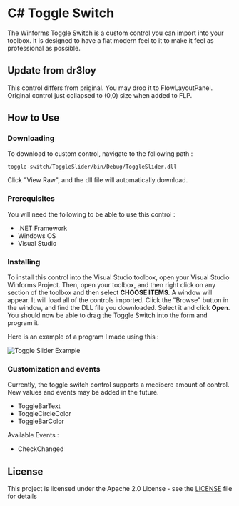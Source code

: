 # C# Toggle Switch

The Winforms Toggle Switch is a custom control you can import into your toolbox. It is designed to have a flat modern feel to it to make it feel as professional as possible.

## Update from dr3loy
This control differs from priginal. You may drop it to FlowLayoutPanel. Original control just collapsed to (0,0) size when added to FLP.

## How to Use

### Downloading
To download to custom control, navigate to the following path :
```
toggle-switch/ToggleSlider/bin/Debug/ToggleSlider.dll
```
Click "View Raw", and the dll file will automatically download.


### Prerequisites

You will need the following to be able to use this control : 
* .NET Framework 
* Windows OS
* Visual Studio

### Installing
To install this control into the Visual Studio toolbox, open your Visual Studio Winforms Project.
Then, open your toolbox, and then right click on any section of the toolbox and then select **CHOOSE ITEMS**. A window will appear. It will load all of the controls imported. Click the "Browse" button in the window, and find the DLL file you downloaded. Select it and click **Open**. You should now be able to drag the Toggle Switch into the form and program it.

Here is an example of a program I made using this : 

![Toggle Slider Example](http://simpodex.com/ToggleSwitch.gif)


### Customization and events
Currently, the toggle switch control supports a mediocre amount of control. New values and events may be added in the future.
* ToggleBarText
* ToggleCircleColor
* ToggleBarColor

Available Events : 
* CheckChanged

## License

This project is licensed under the Apache 2.0 License - see the [LICENSE](LICENSE) file for details
